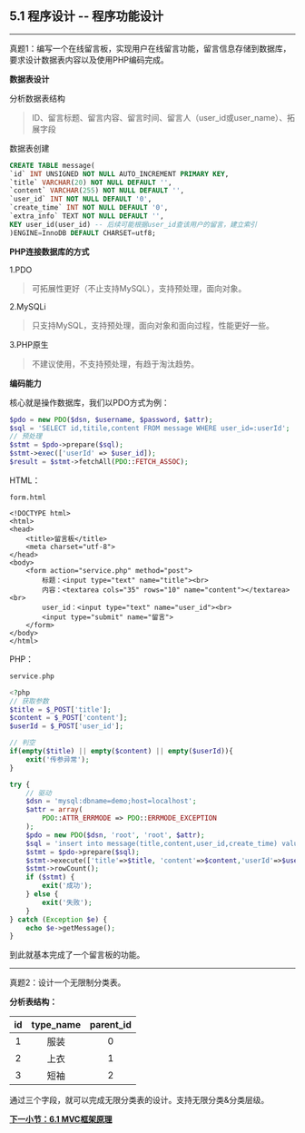 ## 5.1 程序设计 -- 程序功能设计
***
真题1：编写一个在线留言板，实现用户在线留言功能，留言信息存储到数据库，要求设计数据表内容以及使用PHP编码完成。

**数据表设计**

分析数据表结构
> ID、留言标题、留言内容、留言时间、留言人（user_id或user_name）、拓展字段

数据表创建
```sql
CREATE TABLE message(
`id` INT UNSIGNED NOT NULL AUTO_INCREMENT PRIMARY KEY,
`title` VARCHAR(20) NOT NULL DEFAULT '',
`content` VARCHAR(255) NOT NULL DEFAULT '',
`user_id` INT NOT NULL DEFAULT '0',
`create_time` INT NOT NULL DEFAULT '0',
`extra_info` TEXT NOT NULL DEFAULT '',
KEY user_id(user_id) -- 后续可能根据user_id查该用户的留言，建立索引
)ENGINE=InnoDB DEFAULT CHARSET=utf8;
```

**PHP连接数据库的方式**

1.PDO
> 可拓展性更好（不止支持MySQL），支持预处理，面向对象。

2.MySQLi
> 只支持MySQL，支持预处理，面向对象和面向过程，性能更好一些。

3.PHP原生
> 不建议使用，不支持预处理，有趋于淘汰趋势。

**编码能力**

核心就是操作数据库，我们以PDO方式为例：
```php
$pdo = new PDO($dsn, $username, $password, $attr);
$sql = 'SELECT id,titile,content FROM message WHERE user_id=:userId';
// 预处理
$stmt = $pdo->prepare($sql);
$stmt->exec(['userId' => $user_id]);
$result = $stmt->fetchAll(PDO::FETCH_ASSOC);
```

HTML：
```htmlbars
form.html

<!DOCTYPE html>
<html>
<head>
	<title>留言板</title>
	<meta charset="utf-8">
</head>
<body>
	<form action="service.php" method="post">
		标题：<input type="text" name="title"><br>
		内容：<textarea cols="35" rows="10" name="content"></textarea><br>
		user_id：<input type="text" name="user_id"><br>
		<input type="submit" name="留言">
	</form>
</body>
</html>
```

PHP：
```php
service.php

<?php
// 获取参数
$title = $_POST['title'];
$content = $_POST['content'];
$userId = $_POST['user_id'];

// 判空
if(empty($title) || empty($content) || empty($userId)){
	exit('传参异常');
}

try {
	// 驱动
	$dsn = 'mysql:dbname=demo;host=localhost';
	$attr = array(
		PDO::ATTR_ERRMODE => PDO::ERRMODE_EXCEPTION
	);
	$pdo = new PDO($dsn, 'root', 'root', $attr);
	$sql = 'insert into message(title,content,user_id,create_time) value(:title, :content, :userId, :create_time)';
	$stmt = $pdo->prepare($sql);
	$stmt->execute(['title'=>$title, 'content'=>$content,'userId'=>$userId, 'create_time'=> time()]);
	$stmt->rowCount();
	if ($stmt) {
		exit('成功');
	} else {
		exit('失败');
	}
} catch (Exception $e) {
	echo $e->getMessage();
}
```

到此就基本完成了一个留言板的功能。

***

真题2：设计一个无限制分类表。

**分析表结构：**

|id|type_name|parent_id|
|:-:|:-:|:-:|
|1|服装|0|
|2|上衣|1|
|3|短袖|2|

通过三个字段，就可以完成无限分类表的设计。支持无限分类&分类层级。

[**下一小节：6.1 MVC框架原理**](https://github.com/201502lisihao/PHP-Technology-Stack-Review/blob/master/6-PHP%E6%A1%86%E6%9E%B6%E5%9F%BA%E7%A1%80/6-1MVC%E6%A1%86%E6%9E%B6%E5%8E%9F%E7%90%86.md)